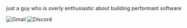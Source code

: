just a guy who is overly enthusiastic about building performant software

![Gmail](https://img.shields.io/badge/abyan@abydyl.net-D14836?style=flat&logo=gmail&logoColor=white) ![Discord](https://img.shields.io/badge/yankinder-%235865F2.svg?style=flat&logo=discord&logoColor=white)

